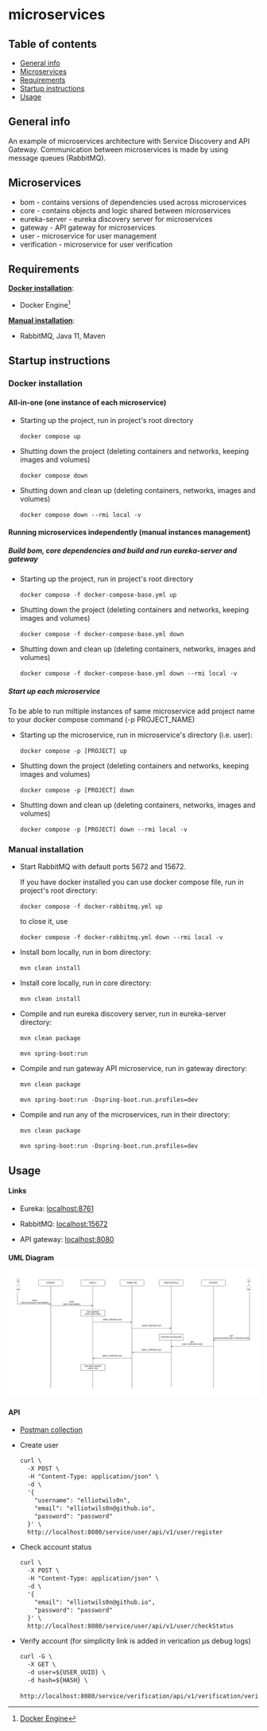 # microservices

## Table of contents
* [General info](#general-info)
* [Microservices](#microservices)
* [Requirements](#requirements)
* [Startup instructions](#startup-instructions)
* [Usage](#usage)

## General info
An example of microservices architecture with Service Discovery and API Gateway.
Communication between microservices is made by using message queues (RabbitMQ).

## Microservices
- bom - contains versions of dependencies used across microservices
- core - contains objects and logic shared between microservices
- eureka-server - eureka discovery server for microservices
- gateway - API gateway for microservices
- user - microservice for user management
- verification - microservice for user verification

## Requirements
[__Docker installation__](#docker-installation):
- Docker Engine[^1]

[__Manual installation__](#manual-installation):
- RabbitMQ, Java 11, Maven

## Startup instructions

### Docker installation

#### All-in-one (one instance of each microservice)

* Starting up the project, run in project's root directory

    ```docker compose up```

* Shutting down the project (deleting containers and networks, keeping images and volumes)

    ```docker compose down```

* Shutting down and clean up (deleting containers, networks, images and volumes)

    ```docker compose down --rmi local -v```

#### Running microservices independently (manual instances management)

##### Build bom, core dependencies and build and run eureka-server and gateway 

* Starting up the project, run in project's root directory

    ```docker compose -f docker-compose-base.yml up```

* Shutting down the project (deleting containers and networks, keeping images and volumes)

    ```docker compose -f docker-compose-base.yml down```

* Shutting down and clean up (deleting containers, networks, images and volumes)

    ```docker compose -f docker-compose-base.yml down --rmi local -v```

##### Start up each microservice

To be able to run miltiple instances of same microservice add project name to your docker compose command (-p PROJECT_NAME)

* Starting up the microservice, run in microservice's directory (i.e. user):

    ```docker compose -p [PROJECT] up```

* Shutting down the project (deleting containers and networks, keeping images and volumes)

    ```docker compose -p [PROJECT] down```

* Shutting down and clean up (deleting containers, networks, images and volumes)

    ```docker compose -p [PROJECT] down --rmi local -v```

### Manual installation

* Start RabbitMQ with default ports 5672 and 15672.

    If you have docker installed you can use docker compose file, run in project's root directory:

    ```docker compose -f docker-rabbitmq.yml up```

    to close it, use 

    ```docker compose -f docker-rabbitmq.yml down --rmi local -v```

* Install bom locally, run in bom directory:

    ```mvn clean install```

* Install core locally, run in core directory:

    ```mvn clean install```

* Compile and run eureka discovery server, run in eureka-server directory:

    ```mvn clean package```

    ```mvn spring-boot:run```

* Compile and run gateway API microservice, run in gateway directory:

    ```mvn clean package```

    ```mvn spring-boot:run -Dspring-boot.run.profiles=dev```

* Compile and run any of the microservices, run in their directory:

    ```mvn clean package```

    ```mvn spring-boot:run -Dspring-boot.run.profiles=dev```

## Usage

#### Links

* Eureka: [localhost:8761](http://localhost:8761/)

* RabbitMQ: [localhost:15672](http://localhost:15672/#/queues)

* API gateway: [localhost:8080](http://localhost:8080)

#### UML Diagram

![UML Diagram](docs/microservices-uml.drawio.png?raw=true)

#### API

* [Postman collection](docs/microservices.postman_collection.json)

* Create user

    ```shell
    curl \
      -X POST \
      -H "Content-Type: application/json" \
      -d \
      '{
        "username": "elliotwils0n",
        "email": "elliotwils0n@github.io",
        "password": "password"
      }' \
      http://localhost:8080/service/user/api/v1/user/register
    ```
* Check account status

    ```shell
    curl \
      -X POST \
      -H "Content-Type: application/json" \
      -d \
      '{
        "email": "elliotwils0n@github.io",
        "password": "password"
      }' \
      http://localhost:8080/service/user/api/v1/user/checkStatus
    ```

* Verify account (for simplicity link is added in verication µs debug logs)

    ```shell
    curl -G \
      -X GET \
      -d user=${USER_UUID} \
      -d hash=${HASH} \
      http://localhost:8080/service/verification/api/v1/verification/verify
    ```

[^1]:[Docker Engine](https://docs.docker.com/engine/install/)
